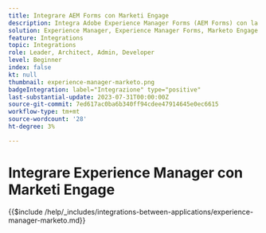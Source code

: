 ```yaml
---
title: Integrare AEM Forms con Marketi Engage
description: Integra Adobe Experience Manager Forms (AEM Forms) con la generazione di lead semplificata del Marketo Engage.
solution: Experience Manager, Experience Manager Forms, Marketo Engage
feature: Integrations
topic: Integrations
role: Leader, Architect, Admin, Developer
level: Beginner
index: false
kt: null
thumbnail: experience-manager-marketo.png
badgeIntegration: label="Integrazione" type="positive"
last-substantial-update: 2023-07-31T00:00:00Z
source-git-commit: 7ed617ac0ba6b340ff94cdee47914645e0ec6615
workflow-type: tm+mt
source-wordcount: '28'
ht-degree: 3%

---
```



# Integrare Experience Manager con Marketi Engage

{{$include /help/_includes/integrations-between-applications/experience-manager-marketo.md}}
